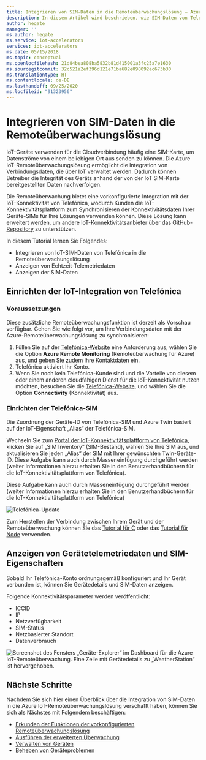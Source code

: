 ```yaml
---
title: Integrieren von SIM-Daten in die Remoteüberwachungslösung – Azure | Microsoft-Dokumentation
description: In diesem Artikel wird beschrieben, wie SIM-Daten von Telefónica in die Remoteüberwachungslösung integriert werden.
author: hegate
manager: ''
ms.author: hegate
ms.service: iot-accelerators
services: iot-accelerators
ms.date: 05/15/2018
ms.topic: conceptual
ms.openlocfilehash: 21d84bea808ba5832b81d415001a3fc25a7e1630
ms.sourcegitcommit: 32c521a2ef396d121e71ba682e098092ac673b30
ms.translationtype: HT
ms.contentlocale: de-DE
ms.lasthandoff: 09/25/2020
ms.locfileid: "91323956"
---
```

# <a name="integrate-sim-data-in-the-remote-monitoring-solution"></a>Integrieren von SIM-Daten in die Remoteüberwachungslösung

IoT-Geräte verwenden für die Cloudverbindung häufig eine SIM-Karte, um Datenströme von einem beliebigen Ort aus senden zu können. Die Azure IoT-Remoteüberwachungslösung ermöglicht die Integration von Verbindungsdaten, die über IoT verwaltet werden. Dadurch können Betreiber die Integrität des Geräts anhand der von der IoT SIM-Karte bereitgestellten Daten nachverfolgen.

Die Remoteüberwachung bietet eine vorkonfigurierte Integration mit der IoT-Konnektivität von Telefónica, wodurch Kunden die IoT-Konnektivitätsplattform zum Synchronisieren der Konnektivitätsdaten Ihrer Geräte-SIMs für Ihre Lösungen verwenden können. Diese Lösung kann erweitert werden, um andere IoT-Konnektivitätsanbieter über das GitHub-[Repository](https://github.com/Azure/azure-iot-pcs-remote-monitoring-dotnet) zu unterstützen.

In diesem Tutorial lernen Sie Folgendes:

* Integrieren von IoT-SIM-Daten von Telefónica in die Remoteüberwachungslösung
* Anzeigen von Echtzeit-Telemetriedaten
* Anzeigen der SIM-Daten

## <a name="telefnica-iot-integration-setup"></a>Einrichten der IoT-Integration von Telefónica

### <a name="prerequisites"></a>Voraussetzungen

Diese zusätzliche Remoteüberwachungsfunktion ist derzeit als Vorschau verfügbar. Gehen Sie wie folgt vor, um Ihre Verbindungsdaten mit der Azure-Remoteüberwachungslösung zu synchronisieren:

1. Füllen Sie auf der [Telefónica-Website](https://iot.telefonica.com/contact) eine Anforderung aus, wählen Sie die Option **Azure Remote Monitoring** (Remoteüberwachung für Azure) aus, und geben Sie zudem Ihre Kontaktdaten ein.
2. Telefónica aktiviert Ihr Konto.
3. Wenn Sie noch kein Telefónica-Kunde sind und die Vorteile von diesem oder einem anderen cloudfähigen Dienst für die IoT-Konnektivität nutzen möchten, besuchen Sie die [Telefónica-Website](https://iot.telefonica.com/), und wählen Sie die Option **Connectivity** (Konnektivität) aus.

### <a name="telefnica-sim-setup"></a>Einrichten der Telefónica-SIM
Die Zuordnung der Geräte-ID von Telefónica-SIM und Azure Twin basiert auf der IoT-Eigenschaft „Alias“ der Telefónica-SIM. 

Wechseln Sie zum [Portal der IoT-Konnektivitätsplattform von Telefónica](https://m2m-movistar-es.telefonica.com/), klicken Sie auf „SIM Inventory“ (SIM-Bestand), wählen Sie Ihre SIM aus, und aktualisieren Sie jeden „Alias“ der SIM mit Ihrer gewünschten Twin-Geräte-ID. Diese Aufgabe kann auch durch Masseneinfügung durchgeführt werden (weiter Informationen hierzu erhalten Sie in den Benutzerhandbüchern für die IoT-Konnektivitätsplattform von Telefónica).

Diese Aufgabe kann auch durch Masseneinfügung durchgeführt werden (weiter Informationen hierzu erhalten Sie in den Benutzerhandbüchern für die IoT-Konnektivitätsplattform von Telefónica)

![Telefónica-Update](./media/iot-accelerators-remote-monitoring-telefonica-sim/telefonica_site.png)

Zum Herstellen der Verbindung zwischen Ihrem Gerät und der Remoteüberwachung können Sie das [Tutorial für C](iot-accelerators-connecting-devices-linux.md) oder das [Tutorial für Node](iot-accelerators-connecting-devices-node.md) verwenden. 

## <a name="view-device-telemetry-and-sim-properties"></a>Anzeigen von Gerätetelemetriedaten und SIM-Eigenschaften

Sobald Ihr Telefónica-Konto ordnungsgemäß konfiguriert und Ihr Gerät verbunden ist, können Sie Gerätedetails und SIM-Daten anzeigen.

Folgende Konnektivitätsparameter werden veröffentlicht:

* ICCID
* IP
* Netzverfügbarkeit
* SIM-Status
* Netzbasierter Standort
* Datenverbrauch

![Screenshot des Fensters „Geräte-Explorer“ im Dashboard für die Azure IoT-Remoteüberwachung. Eine Zeile mit Gerätedetails zu „WeatherStation“ ist hervorgehoben.](./media/iot-accelerators-remote-monitoring-telefonica-sim/dashboard.png)

## <a name="next-steps"></a>Nächste Schritte

Nachdem Sie sich hier einen Überblick über die Integration von SIM-Daten in die Azure IoT-Remoteüberwachungslösung verschafft haben, können Sie sich als Nächstes mit Folgendem beschäftigen:

* [Erkunden der Funktionen der vorkonfigurierten Remoteüberwachungslösung](quickstart-remote-monitoring-deploy.md)
* [Ausführen der erweiterten Überwachung](iot-accelerators-remote-monitoring-monitor.md)
* [Verwalten von Geräten](iot-accelerators-remote-monitoring-manage.md)
* [Beheben von Geräteproblemen](iot-accelerators-remote-monitoring-maintain.md)

